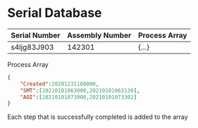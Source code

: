 # Serial Database

Serial Number | Assembly Number | Process Array
------------- | --------------- | -------------
s4ljg83J903 | 142301 | {...}

Process Array
```json
{
    "Created":20201231160000,
    "SMT":[20210101063000,20210101063130],
    "AOI":[20210101073000,20210101073302]
}
```
Each step that is successfully completed is added to the array
